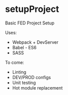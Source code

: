 # setupProject
Basic FED Project Setup

Uses: 
* Webpack + DevServer 
* Babel - ES6
* SASS

To come: 
* Linting
* DEV/PROD configs
* Unit testing
* Hot module replacement
